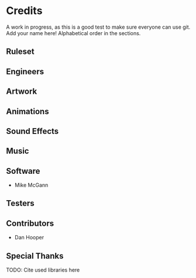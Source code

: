 # Credits

A work in progress, as this is a good test to make sure everyone
can use git. Add your name here! Alphabetical order in the sections.

## Ruleset

## Engineers

## Artwork

## Animations

## Sound Effects

## Music

## Software
* Mike McGann

## Testers

## Contributors
* Dan Hooper

## Special Thanks
TODO: Cite used libraries here
